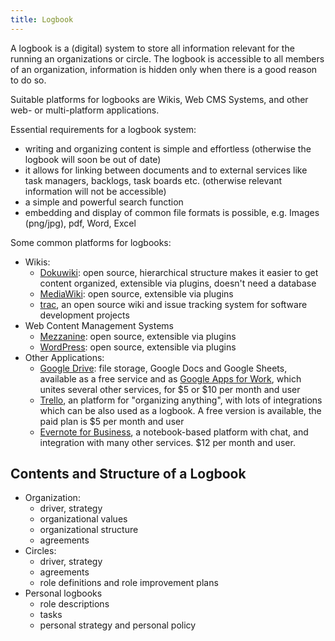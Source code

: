 ```yaml
---
title: Logbook
---
```


A logbook is a (digital) system to store all information relevant for the running an organizations or circle. The logbook is accessible to all members of an organization, information is hidden only when there is a good reason to do so.

Suitable platforms for logbooks are Wikis, Web CMS Systems, and other web- or multi-platform applications. 

Essential requirements for a logbook system:

* writing and organizing content is simple and effortless (otherwise the logbook will soon be out of date)
* it allows for linking between documents and to external services like task managers, backlogs, task boards etc. (otherwise relevant information will not be accessible)
* a simple and powerful search function
* embedding and display of common file formats is possible, e.g. Images (png/jpg), pdf, Word, Excel

Some common platforms for logbooks:
 
* Wikis:
	* [Dokuwiki](http://www.dokuwiki.org): open source, hierarchical structure makes it easier to get content organized, extensible via plugins, doesn't need a database
	* [MediaWiki](http://www.mediawiki.org): open source, extensible via plugins 
	* [trac](http://trac.edgewall.org/), an open source wiki and issue tracking system for software development projects
* Web Content Management Systems
	* [Mezzanine](http://mezzanine.jupo.org/): open source, extensible via plugins 
	* [WordPress](http://wordpress.org): open source, extensible via plugins 
* Other Applications:
	* [Google Drive](http://drive.google.com): file storage, Google Docs and Google Sheets, available as a free service and as [Google Apps for Work](http://apps.google.com/), which unites several other services, for $5 or $10 per month and user
	* [Trello](http://trello.com), an platform for "organizing anything", with lots of integrations which can be also used as a logbook. A free version is available, the paid plan is $5 per month and user
	* [Evernote for Business](https://evernote.com/business/), a notebook-based platform with chat, and integration with many other services. $12 per month and user.

## Contents and Structure of a Logbook

* Organization: 
    * driver, strategy
    * organizational values
    * organizational structure
    * agreements 
* Circles: 
    * driver, strategy
    * agreements
    * role definitions and role improvement plans
* Personal logbooks
    * role descriptions
    * tasks
    * personal strategy and personal policy

